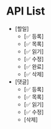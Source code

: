 # API List

- [할일]
  - [✅ 등록]
  - [✅ 목록]
  - [✅ 읽기]
  - [✅ 수정]
  - [✅ 완료]
  - [✅ 삭제]
- [댓글]
  - [✅ 등록]
  - [✅ 목록]
  - [✅ 읽기]
  - [✅ 수정]
  - [삭제]
